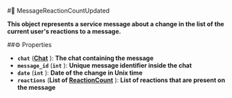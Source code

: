 #🔮 MessageReactionCountUpdated

**This object represents a service message about a change in the list of the current user's reactions to a message.**

##⚙️ Properties

- **`chat`** (**[Chat](Chat.md)** ): **The chat containing the message**
- **`message_id`** (**`int`** ): **Unique message identifier inside the chat**
- **`date`** (**`int`** ): **Date of the change in Unix time**
- **`reactions`** (**List of [ReactionCount](ReactionCount.md)** ): **List of reactions that are present on the message**
